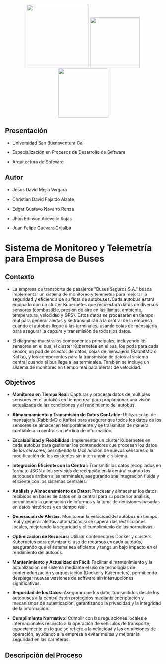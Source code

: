 
<p  align="center"  >

<img  src="https://handwiki.org/wiki/images/thumb/d/d5/UML_logo.svg/375px-UML_logo.svg.png"  width="200"  />

<img  src="https://www.ovhcloud.com/sites/default/files/styles/text_media_horizontal/public/2021-04/K8S-logo.png"  width="160"  />

<img  src="https://static-00.iconduck.com/assets.00/docker-icon-1024x876-69aqwp3k.png"  width="160"  />

</p>

  

##  Presentación

  

- Universidad San Buenaventura Cali

  

- Especialización en Procesos de Desarrollo de Software

  

- Arquitectura de Software

  

##  Autor

  

- Jesus David Mejia Vergara

- Christian David Fajardo Alzate

- Edgar Gustavo Navarro Renza

- Jhon Edinson Acevedo Rojas

- Juan Felipe Guevara Grijalba

#  Sistema de Monitoreo y Telemetría para Empresa de Buses

  

##  Contexto

  

- La empresa de transporte de pasajeros "Buses Seguros S.A." busca implementar un sistema de monitoreo y telemetría para mejorar la seguridad y eficiencia de su flota de autobuses. Cada autobús estará equipado con un cluster Kubernetes que recolectará datos de diversos sensores (combustible, presión de aire en las llantas, ambiente, temperatura, velocidad y GPS). Estos datos se procesarán en tiempo real para generar alertas y se transmitirán a la central de la empresa cuando el autobús llegue a las terminales, usando colas de mensajería para asegurar la captura y transmisión de todos los datos.

  

- El diagrama muestra los componentes principales, incluyendo los sensores en el bus, el cluster Kubernetes en el bus, los pods para cada sensor, un pod de colector de datos, colas de mensajería (RabbitMQ o Kafka), y los componentes para la transmisión de datos al sistema central cuando el bus llega a las terminales. También se incluye un sistema de monitoreo en tiempo real para alertas de velocidad.

  

##  Objetivos

  

-  **Monitoreo en Tiempo Real:** Capturar y procesar datos de múltiples sensores en el autobús en tiempo real para proporcionar una visión actualizada de las condiciones y el rendimiento del autobús.

  

-  **Almacenamiento y Transmisión de Datos Confiable:** Utilizar colas de mensajería (RabbitMQ o Kafka) para asegurar que todos los datos de los sensores se almacenen temporalmente y se transmitan de manera confiable a la central sin pérdida de información.

  

-  **Escalabilidad y Flexibilidad:** Implementar un cluster Kubernetes en cada autobús para gestionar los contenedores que procesan los datos de los sensores, permitiendo la fácil adición de nuevos sensores o la modificación de los existentes sin interrumpir el sistema.

  

-  **Integración Eficiente con la Central:** Transmitir los datos recopilados en formato JSON a los servicios de recepción en la central cuando los autobuses arriben a las terminales, asegurando una integración fluida y eficiente con los sistemas centrales.

  

-  **Análisis y Almacenamiento de Datos:** Procesar y almacenar los datos recibidos en bases de datos en la central para su posterior análisis, permitiendo la generación de informes y la toma de decisiones basadas en datos históricos y en tiempo real.

  

-  **Generación de Alertas:** Monitorear la velocidad del autobús en tiempo real y generar alertas automáticas si se superan las restricciones locales, mejorando la seguridad y el cumplimiento de las normativas.

  

-  **Optimización de Recursos:** Utilizar contenedores Docker y clusters Kubernetes para optimizar el uso de recursos en cada autobús, asegurando que el sistema sea eficiente y tenga un bajo impacto en el rendimiento del autobús.

  

-  **Mantenimiento y Actualización Fácil:** Facilitar el mantenimiento y la actualización del sistema mediante el uso de tecnologías de contenedorización y orquestación (Docker y Kubernetes), permitiendo desplegar nuevas versiones de software sin interrupciones significativas.

  

-  **Seguridad de los Datos:** Asegurar que los datos transmitidos desde los autobuses a la central estén protegidos mediante encriptación y mecanismos de autenticación, garantizando la privacidad y la integridad de la información.

  

-  **Cumplimiento Normativo:** Cumplir con las regulaciones locales e internacionales respecto a la operación de vehículos de transporte, especialmente en lo que se refiere a la velocidad y las condiciones de operación, ayudando a la empresa a evitar multas y mejorar la seguridad en las carreteras.

  
  

##  Descripción del Proceso
